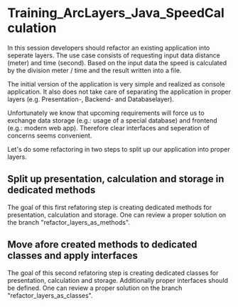 # Training_ArcLayers_Java_SpeedCalculation

In this session developers should refactor an existing application into seperate layers. The use case consists of requesting input data distance (meter) and time (second). 
Based on the input data the speed is calculated by the division meter / time and the result written
into a file. 

The initial version of the application is very simple and realized as console application. It also does not take care of separating the application in proper layers (e.g.
Presentation-, Backend- and Databaselayer).

Unfortunately we know that upcoming requirements will force us to exchange data storage (e.g.: usage of a special database) and frontend (e.g.: modern web app). 
Therefore clear interfaces and seperation of concerns seems convenient.

Let's do some refactoring in two steps to split up our application into proper layers.

## Split up presentation, calculation and storage in dedicated methods

The goal of this first refatoring step is creating dedicated methods for presentation, calculation and storage. 
One can review a proper solution on the branch "refactor_layers_as_methods".

## Move afore created methods to dedicated classes and apply interfaces

The goal of this second refatoring step is creating dedicated classes for presentation, calculation and storage. Additionally proper interfaces should be defined.
One can review a proper solution on the branch "refactor_layers_as_classes".
